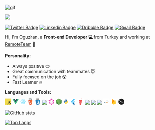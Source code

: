 ![gif](https://media.giphy.com/media/bcKmIWkUMCjVm/giphy.gif)

<img src="https://profile-counter.glitch.me/oguzsh/count.svg" />

[![Twitter Badge](https://img.shields.io/badge/-@oguz_sh-1ca0f1?style=flat-square&labelColor=1ca0f1&logo=twitter&logoColor=white&link=https://twitter.com/oguz_sh)](https://twitter.com/oguz_sh)
[![Linkedin Badge](https://img.shields.io/badge/-oguzhanince-blue?style=flat-square&logo=Linkedin&logoColor=white&link=https://www.linkedin.com/in/oguzhanince/)](https://www.linkedin.com/in/oguzhanince/)
[![Dribbble Badge](https://img.shields.io/badge/-oguzsh-ff69b4?style=flat-square&logo=Dribbble&logoColor=white&link=https://dribbble.com/oguzsh)](https://dribbble.com/oguzsh)
[![Gmail Badge](https://img.shields.io/badge/-oguzhan824@gmail.com-c14438?style=flat-square&logo=Gmail&logoColor=white&link=mailto:oguzhan824@gmail.com)](mailto:oguzhan824@gmail.com)

Hi, I'm Oguzhan, a **Front-end Developer 💻** from Turkey and working at [RemoteTeam](https://www.remoteteam.com) 🏢

#### Personality: 
- Always positive 😊
- Great communication with teammates 😇
- Fully focused on the job 😵
- Fast Learner 🔥 

**Languages and Tools:**  

<code><img height="20" src="https://raw.githubusercontent.com/github/explore/80688e429a7d4ef2fca1e82350fe8e3517d3494d/topics/javascript/javascript.png"></code>
<code><img height="20" src="https://raw.githubusercontent.com/github/explore/80688e429a7d4ef2fca1e82350fe8e3517d3494d/topics/vue/vue.png"></code>
<code><img height="20" src="https://raw.githubusercontent.com/github/explore/80688e429a7d4ef2fca1e82350fe8e3517d3494d/topics/react/react.png"></code>
<code><img height="20" src="https://raw.githubusercontent.com/github/explore/80688e429a7d4ef2fca1e82350fe8e3517d3494d/topics/html/html.png"></code>
<code><img height="20" src="https://raw.githubusercontent.com/github/explore/80688e429a7d4ef2fca1e82350fe8e3517d3494d/topics/css/css.png"></code>
<code><img height="20" src="https://www.vectorlogo.zone/logos/mongodb/mongodb-icon.svg"></code>
<code><img height="20" src="https://raw.githubusercontent.com/github/explore/5c058a388828bb5fde0bcafd4bc867b5bb3f26f3/topics/graphql/graphql.png"></code>
<code><img height="20" src="https://raw.githubusercontent.com/github/explore/80688e429a7d4ef2fca1e82350fe8e3517d3494d/topics/nodejs/nodejs.png"></code>
<code><img height="20" src="https://raw.githubusercontent.com/github/explore/80688e429a7d4ef2fca1e82350fe8e3517d3494d/topics/python/python.png"></code>
<code><img height="20" src="https://raw.githubusercontent.com/github/explore/80688e429a7d4ef2fca1e82350fe8e3517d3494d/topics/flutter/flutter.png"></code>
<code><img height="20" src="https://raw.githubusercontent.com/github/explore/80688e429a7d4ef2fca1e82350fe8e3517d3494d/topics/gulp/gulp.png"></code>
<code><img height="20" src="https://www.vectorlogo.zone/logos/sass-lang/sass-lang-icon.svg"></code>
<code><img height="20" src="https://www.vectorlogo.zone/logos/pugjs/pugjs-icon.svg"></code>
<code><img height="20" src="https://www.vectorlogo.zone/logos/apollographql/apollographql-icon.svg"></code>
<code><img height="20" src="https://raw.githubusercontent.com/github/explore/80688e429a7d4ef2fca1e82350fe8e3517d3494d/topics/mysql/mysql.png"></code>
<code><img height="20" src="https://raw.githubusercontent.com/github/explore/80688e429a7d4ef2fca1e82350fe8e3517d3494d/topics/firebase/firebase.png"></code>
<code><img height="20" src="https://raw.githubusercontent.com/github/explore/80688e429a7d4ef2fca1e82350fe8e3517d3494d/topics/terminal/terminal.png"></code>

![GitHub stats](https://github-readme-stats.vercel.app/api?username=oguzsh&show_icons=true&count_private=true)  

[![Top Langs](https://github-readme-stats.vercel.app/api/top-langs/?username=oguzsh&layout=compact)](https://github.com/oguzsh/github-readme-stats)


